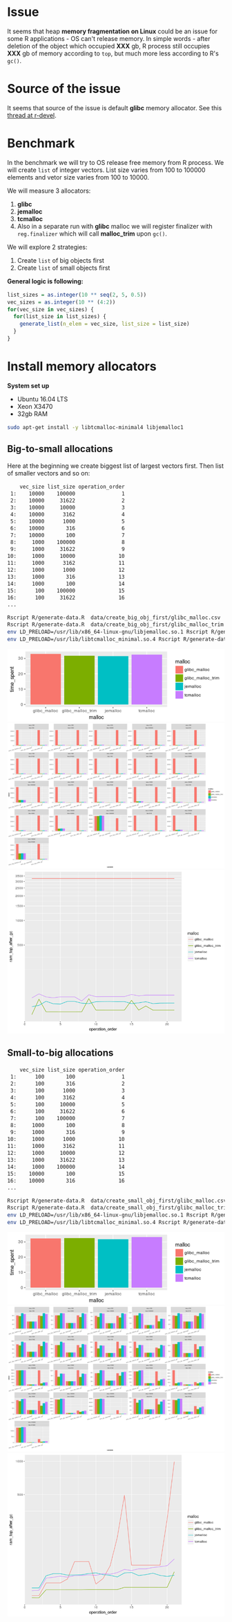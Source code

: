 # Issue

It seems that heap **memory fragmentation on Linux** could be an issue for some R applications - OS can't release memory. In simple words - after deletion of the object which occupied **XXX** gb, R process still occupies **XXX** gb of memory according to `top`, but much more less according to R's `gc()`.

# Source of the issue

It seems that source of the issue is default **glibc** memory allocator. See this [thread at r-devel](https://stat.ethz.ch/pipermail/r-devel/2017-August/074761.html).

# Benchmark

In the benchmark we will try to OS release free memory from R process. We will create `list` of integer vectors. List size varies from 100 to 100000 elements and vetor size varies from 100 to 10000.

We will measure 3 allocators: 

1. **glibc**
1. **jemalloc**
1. **tcmalloc** 
1. Also in a separate run with **glibc** malloc we will register finalizer with `reg.finalizer` which will call **malloc_trim** upon `gc()`.

We will explore 2 strategies:

1. Create `list` of big objects first
1. Create `list` of small objects first


**General logic is following:**

```r
list_sizes = as.integer(10 ** seq(2, 5, 0.5))
vec_sizes = as.integer(10 ** (4:2))
for(vec_size in vec_sizes) {
  for(list_size in list_sizes) {
    generate_list(n_elem = vec_size, list_size = list_size)
  }
}
```

# Install memory allocators

**System set up**

* Ubuntu 16.04 LTS
* Xeon X3470
* 32gb RAM

```sh
sudo apt-get install -y libtcmalloc-minimal4 libjemalloc1
```



## Big-to-small allocations

Here at the beginning we create biggest list of largest vectors first. Then list of smaller vectors and so on:
```
    vec_size list_size operation_order
 1:    10000    100000               1
 2:    10000     31622               2
 3:    10000     10000               3
 4:    10000      3162               4
 5:    10000      1000               5
 6:    10000       316               6
 7:    10000       100               7
 8:     1000    100000               8
 9:     1000     31622               9
10:     1000     10000              10
11:     1000      3162              11
12:     1000      1000              12
13:     1000       316              13
14:     1000       100              14
15:      100    100000              15
16:      100     31622              16
...
```

```sh
Rscript R/generate-data.R  data/create_big_obj_first/glibc_malloc.csv
Rscript R/generate-data.R  data/create_big_obj_first/glibc_malloc_trim.csv TRUE TRUE
env LD_PRELOAD=/usr/lib/x86_64-linux-gnu/libjemalloc.so.1 Rscript R/generate-data.R  data/create_big_obj_first/jemalloc.csv
env LD_PRELOAD=/usr/lib/libtcmalloc_minimal.so.4 Rscript R/generate-data.R  data/create_big_obj_first/tcmalloc.csv
```
![](data/create_big_obj_first/time_spent.png)
![](data/create_big_obj_first/visual_stats.png)
![](data/create_big_obj_first/ram_dynamics.png)


## Small-to-big allocations

```
    vec_size list_size operation_order
 1:      100       100               1
 2:      100       316               2
 3:      100      1000               3
 4:      100      3162               4
 5:      100     10000               5
 6:      100     31622               6
 7:      100    100000               7
 8:     1000       100               8
 9:     1000       316               9
10:     1000      1000              10
11:     1000      3162              11
12:     1000     10000              12
13:     1000     31622              13
14:     1000    100000              14
15:    10000       100              15
16:    10000       316              16
...
```

```sh
Rscript R/generate-data.R  data/create_small_obj_first/glibc_malloc.csv FALSE
Rscript R/generate-data.R  data/create_small_obj_first/glibc_malloc_trim.csv FALSE TRUE
env LD_PRELOAD=/usr/lib/x86_64-linux-gnu/libjemalloc.so.1 Rscript R/generate-data.R  data/create_small_obj_first/jemalloc.csv FALSE
env LD_PRELOAD=/usr/lib/libtcmalloc_minimal.so.4 Rscript R/generate-data.R  data/create_small_obj_first/tcmalloc.csv FALSE
```
![](data/create_small_obj_first/time_spent.png)
![](data/create_small_obj_first/visual_stats.png)
![](data/create_small_obj_first/ram_dynamics.png)
